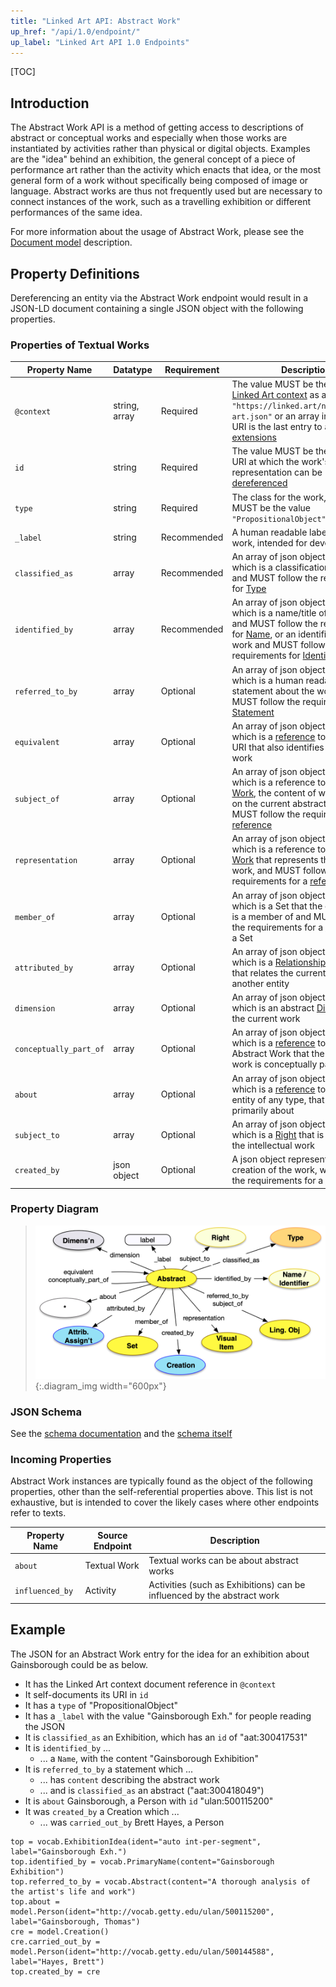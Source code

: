 ```yaml
---
title: "Linked Art API: Abstract Work"
up_href: "/api/1.0/endpoint/"
up_label: "Linked Art API 1.0 Endpoints"
---
```


[TOC]

## Introduction

The Abstract Work API is a method of getting access to descriptions of abstract or conceptual works and especially when those works are instantiated by activities rather than physical or digital objects. Examples are the "idea" behind an exhibition, the general concept of a piece of performance art rather than the activity which enacts that idea, or the most general form of a work without specifically being composed of image or language. Abstract works are thus not frequently used but are necessary to connect instances of the work, such as a travelling exhibition or different performances of the same idea.

For more information about the usage of Abstract Work, please see the [Document model](/model/abstract/) description.


## Property Definitions

Dereferencing an entity via the Abstract Work endpoint would result in a JSON-LD document containing a single JSON object with the following properties.

### Properties of Textual Works

| Property Name     | Datatype      | Requirement | Description | 
|-------------------|---------------|-------------|-------------|
| `@context`        | string, array | Required    | The value MUST be the URI of the [Linked Art context](../../json-ld/) as a string, `"https://linked.art/ns/v1/linked-art.json"` or an array in which the URI is the last entry to allow for [extensions](../../json-ld/extensions) | 
| `id`              | string        | Required    | The value MUST be the HTTP(S) URI at which the work's representation can be [dereferenced](../../protocol/) |  
| `type`            | string        | Required    | The class for the work, which MUST be the value `"PropositionalObject"` |
| `_label`          | string        | Recommended | A human readable label for the work, intended for developers |
| `classified_as`   | array         | Recommended | An array of json objects, each of which is a classification of the work and MUST follow the requirements for [Type](../../shared/type/) |
| `identified_by`   | array         | Recommended | An array of json objects, each of which is a name/title of the work and MUST follow the requirements for [Name](../../shared/name/), or an identifier for the work and MUST follow the requirements for [Identifier](../../shared/identifier/) |
| `referred_to_by`  | array         | Optional    | An array of json objects, each of which is a human readable statement about the work and MUST follow the requirements for [Statement](../../shared/statement/) |
| `equivalent`      | array         | Optional    | An array of json objects, each of which is a [reference](../../shared/reference) to an external URI that also identifies the current work |
| `subject_of`      | array         | Optional    | An array of json objects, each of which is a reference to a [Textual Work](../textual_work/), the content of which focuses on the current abstract work, and MUST follow the requirements for a [reference](../../shared/reference/) |
| `representation`  | array         | Optional    | An array of json objects, each of which is a reference to a [Visual Work](../visual_work) that represents the current work, and MUST follow the requirements for a [reference](../../shared/reference/) |
| `member_of`       | array         | Optional    | An array of json objects, each of which is a Set that the current work is a member of and MUST follow the requirements for a [reference](../../shared/reference/) to a Set |
| `attributed_by`   | array         | Optional    | An array of json objects, each of which is a [Relationship Assignment](../../shared/assignment/) that relates the current work to another entity |
| `dimension` | array | Optional | An array of json objects, each of which is an abstract [Dimension](../../shared/dimension) of the current work |
| `conceptually_part_of` | array | Optional | An array of json objects, each of which is a [reference](../../shared/reference/) to another Abstract Work that the current work is conceptually part of |
| `about` | array | Optional | An array of json objects, each of which is a [reference](../../shared/reference/) to another entity of any type, that this work is primarily about | 
| `subject_to` | array | Optional | An array of json objects, each of which is a [Right](../../shared/right) that is held over the intellectual work |
| `created_by` | json object | Optional | A json object representing the creation of the work, which follows the requirements for a [Creation](../../shared/activity) | 

### Property Diagram

> ![diagram](abstract_properties.png){:.diagram_img width="600px"}

### JSON Schema

See the [schema documentation](../../schema_docs/abstract) and the [schema itself](../../schema/abstract.json)


### Incoming Properties

Abstract Work instances are typically found as the object of the following properties, other than the self-referential properties above.  This list is not exhaustive, but is intended to cover the likely cases where other endpoints refer to texts.

| Property Name              | Source Endpoint | Description |
|----------------------------|-----------------|-------------|
| `about`                    | Textual Work    | Textual works can be about abstract works  |
| `influenced_by`             | Activity        | Activities (such as Exhibitions) can be influenced by the abstract work |
  

## Example

The JSON for an Abstract Work entry for the idea for an exhibition about Gainsborough could be as below.

* It has the Linked Art context document reference in `@context`
* It self-documents its URI in `id`
* It has a `type` of "PropositionalObject"
* It has a `_label` with the value "Gainsborough Exh." for people reading the JSON
* It is `classified_as` an Exhibition, which has an `id` of "aat:300417531"
* It is `identified_by` ...
    * ... a `Name`, with the content "Gainsborough Exhibition"
* It is `referred_to_by` a statement which ...
    * ... has `content` describing the abstract work
    * ... and is `classified_as` an abstract ("aat:300418049")
* It is `about` Gainsborough, a Person with `id` "ulan:500115200"
* It was `created_by` a Creation which ...
    * ... was `carried_out_by` Brett Hayes, a Person


```crom
top = vocab.ExhibitionIdea(ident="auto int-per-segment", label="Gainsborough Exh.")
top.identified_by = vocab.PrimaryName(content="Gainsborough Exhibition")
top.referred_to_by = vocab.Abstract(content="A thorough analysis of the artist's life and work")
top.about = model.Person(ident="http://vocab.getty.edu/ulan/500115200", label="Gainsborough, Thomas")
cre = model.Creation()
cre.carried_out_by = model.Person(ident="http://vocab.getty.edu/ulan/500144588", label="Hayes, Brett")
top.created_by = cre
```
